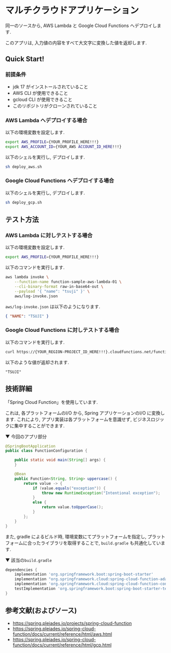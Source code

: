 # マルチクラウドアプリケーション

同一のソースから, AWS Lambda と Google Cloud Functions へデプロイします.

このアプリは, 入力値の内容をすべて大文字に変換した値を返却します.

## Quick Start!

### 前提条件

- jdk 17 がインストールされていること
- AWS CLI が使用できること
- gcloud CLI が使用できること
- このリポジトリがクローンされていること

### AWS Lambda へデプロイする場合

以下の環境変数を設定します.

```sh
export AWS_PROFILE={YOUR_PROFILE_HERE!!!}
export AWS_ACCOUNT_ID={YOUR_AWS ACCOUNT_ID_HERE!!!}
```

以下のシェルを実行し, デプロイします.

```sh
sh deploy_aws.sh
```

### Google Cloud Functions へデプロイする場合

以下のシェルを実行し, デプロイします.

```sh
sh deploy_gcp.sh
```

## テスト方法

### AWS Lambda に対しテストする場合

以下の環境変数を設定します.

```sh
export AWS_PROFILE={YOUR_PROFILE_HERE!!!}
```

以下のコマンドを実行します.

```sh
aws lambda invoke \
    --function-name function-sample-aws-lambda-01 \
    --cli-binary-format raw-in-base64-out \
    --payload '{ "name": "tsuji" }' \
    aws/log-invoke.json
```

`aws/log-invoke.json` は以下のようになります.

```json
{ "NAME": "TSUJI" }
```

### Google Cloud Functions に対しテストする場合

以下のコマンドを実行します.

```sh
curl https://{YOUR_REGION-PROJECT_ID_HERE!!!}.cloudfunctions.net/function-sample-gcp-http-01 -d "tsuji"
```

以下のような値が返却されます.

```
"TSUJI"
```

## 技術詳細

「Spring Cloud Function」を使用しています.

これは, 各プラットフォームのI/O から, Spring アプリケーションのI/O に変換します. これにより, アプリ実装は各プラットフォームを意識せず, ビジネスロジックに集中することができます.

▼ 今回のアプリ部分

```java
@SpringBootApplication
public class FunctionConfiguration {

	public static void main(String[] args) {
	}

	@Bean
	public Function<String, String> uppercase() {
		return value -> {
			if (value.equals("exception")) {
				throw new RuntimeException("Intentional exception");
			}
			else {
				return value.toUpperCase();
			}
		};
	}
}
```

また, gradle によるビルド時, 環境変数にてプラットフォームを指定し, プラットフォームに合ったライブラリを取得することで, `build.gradle` も共通化しています.

▼ 該当の`build.gradle` 

```groovy
dependencies {
	implementation 'org.springframework.boot:spring-boot-starter'
	implementation "org.springframework.cloud:spring-cloud-function-adapter-${ARCHIVECLASSIFIER}"
	implementation 'org.springframework.cloud:spring-cloud-function-context'
	testImplementation 'org.springframework.boot:spring-boot-starter-test'
}
```

## 参考文献(およびソース)

- https://spring.pleiades.io/projects/spring-cloud-function
- https://spring.pleiades.io/spring-cloud-function/docs/current/reference/html/aws.html
- https://spring.pleiades.io/spring-cloud-function/docs/current/reference/html/gcp.html